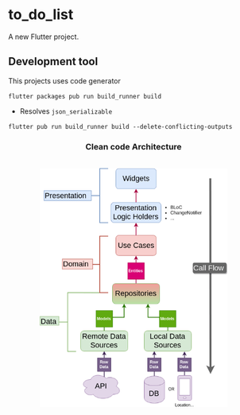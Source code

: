 # to_do_list

A new Flutter project.

## Development tool

This projects uses code generator

```
flutter packages pub run build_runner build
```

- Resolves `json_serializable`

```
flutter pub run build_runner build --delete-conflicting-outputs
```

<h3 align="center">Clean code Architecture</h3>

<br />

<img src="./architecture-proposal.png" style="display: block; margin-left: auto; margin-right: auto; width: 75%;"/>

<br />

